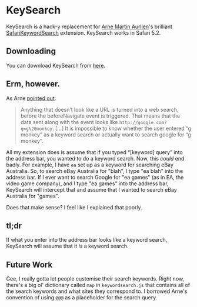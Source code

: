 # KeySearch #

KeySearch is a hack-y replacement for [Arne Martin Aurlien][ama]'s brilliant [SafariKeywordSearch][] extension. KeySearch works in Safari 5.2.

## Downloading ##

You can download KeySearch from [here][dl].

## Erm, however. ##

As Arne [pointed out][blogpost]:

> Anything that doesn’t look like a URL is turned into a web search, before the beforeNavigate event is triggered. That means that the data sent along with the event looks like `http://google.com?q=g%20monkey`. [...] It is impossible to know whether the user entered “g monkey” as a keyword search or actually want to search google for “g monkey”.

All my extension does is assume that if you typed “[keyword] query” into the address bar, you wanted to do a keyword search. Now, this _could_ end badly. For example, I have `ea` set up as a keyword for searching eBay Australia. So, to search eBay Australia for "blah", I type "ea blah" into the address bar. If I ever want to search Google for "ea games" (as in EA, the video game company), and I type "ea games" into the address bar, KeySearch will intercept that and assume that I wanted to search eBay Australia for "games".

Does that make sense? I feel like I explained that poorly.


## tl;dr ##

If what you enter into the address bar looks like a keyword search, KeySearch will assume that it _is_ a keyword search.

## Future Work ##

Gee, I really gotta let people customise their search keywords. Right now, there's a big ol' dictionary called `map` in `keywordsearch.js` that contains all of the search keywords and what sites they correspond to. I borrowed Arne's convention of using `@@@` as a placeholder for the search query.

[ama]: http://am.aurlien.net/
[SafariKeywordSearch]: http://safariKeySearch.aurlien.net
[dl]: https://github.com/scottjacksonx/KeySearch/raw/master/KeySearch.safariextz
[blogpost]: http://am.aurlien.net/post/19346990224/sks-and-safari-5-2?18497c68